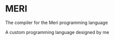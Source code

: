 # MERI

The compiler for the Meri programming language

A custom programming language designed by me
